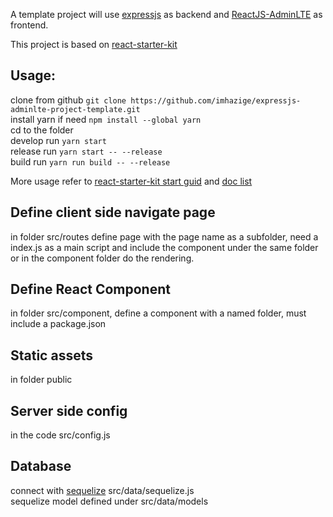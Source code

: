 A template project will use [expressjs](http://expressjs.com/) as backend
and [ReactJS-AdminLTE](https://github.com/booleanhunter/ReactJS-AdminLTE) as frontend.

This project is based on [react-starter-kit](https://github.com/kriasoft/react-starter-kit)

## Usage:  
clone from github 
```git clone https://github.com/imhazige/expressjs-adminlte-project-template.git```  
install yarn if need ```npm install --global yarn```  
cd to the folder  
develop run ```yarn start```  
release run ```yarn start -- --release```  
build run ```yarn run build -- --release```  

More usage refer to [react-starter-kit start guid](https://github.com/kriasoft/react-starter-kit/blob/master/docs/getting-started.md) and [doc list](https://github.com/kriasoft/react-starter-kit/tree/master/docs)

## Define client side navigate page
in folder src/routes define page with the page name as a subfolder, need a index.js as a main script and include the component under the same folder or in the component folder do the rendering.

## Define React Component
in folder src/component, define a component with a named folder, must include a package.json 

## Static assets
in folder public

## Server side config
in the code src/config.js

## Database
connect with [sequelize](http://docs.sequelizejs.com/) src/data/sequelize.js  
sequelize model defined under src/data/models







